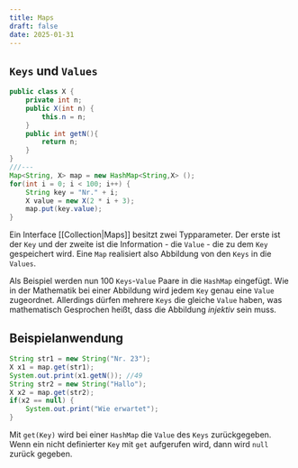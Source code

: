 ```yaml
---
title: Maps
draft: false
date: 2025-01-31
---
```

## `Keys` und `Values`
```java
public class X {
	private int n;
	public X(int n) {
		this.n = n;
	}
	public int getN(){
		return n;
	}
}
///---
Map<String, X> map = new HashMap<String,X> ();
for(int i = 0; i < 100; i++) {
	String key = "Nr." + i;
	X value = new X(2 * i + 3);
	map.put(key.value);
}
```
Ein Interface [[Collection|Maps]] besitzt zwei Typparameter. Der erste ist der `Key` und der zweite ist die Information - die `Value` - die zu dem `Key` gespeichert wird. Eine `Map` realisiert also Abbildung von den `Keys` in die `Values`.

Als Beispiel werden nun 100 `Keys`-`Value` Paare in die `HashMap` eingefügt. Wie in der Mathematik bei einer Abbildung wird jedem `Key` genau eine `Value` zugeordnet. Allerdings dürfen mehrere `Keys` die gleiche `Value` haben, was mathematisch Gesprochen heißt, dass die Abbildung *injektiv* sein muss.
## Beispielanwendung
```java
String str1 = new String("Nr. 23");
X x1 = map.get(str1);
System.out.print(x1.getN()); //49
String str2 = new String("Hallo");
X x2 = map.get(str2);
if(x2 == null) {
	System.out.print("Wie erwartet");
}
```
Mit `get(Key)` wird bei einer `HashMap` die `Value` des `Keys` zurückgegeben. Wenn ein nicht definierter `Key` mit `get` aufgerufen wird, dann wird `null` zurück gegeben.